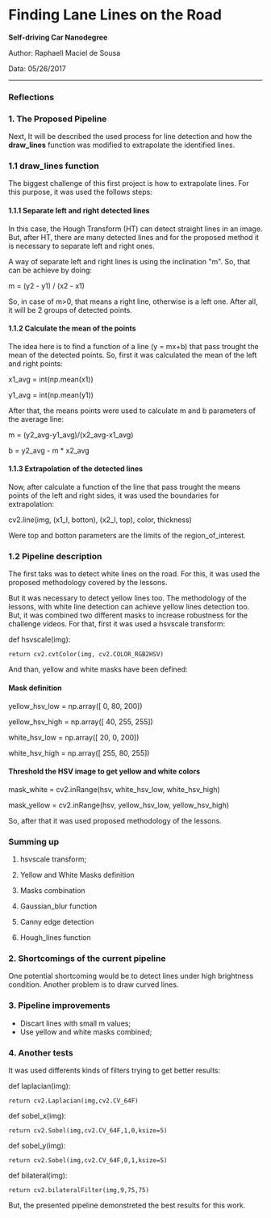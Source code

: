 # **Finding Lane Lines on the Road** 
**Self-driving Car Nanodegree**

Author: Raphaell Maciel de Sousa

Data: 05/26/2017

---

### Reflections

### 1. The Proposed Pipeline

Next, It will be described the used process for line detection and how the **draw_lines** function was modified to extrapolate the identified lines.


### 1.1 **draw_lines function**

The biggest challenge of this first project is how to extrapolate lines. For this purpose, it was used the follows steps:

#### 1.1.1 Separate left and right detected lines

In this case, the Hough Transform (HT) can detect straight lines in an image. But, after HT, there are many detected lines and for the proposed method it is necessary to separate left and right ones. 

A way of separate left and right lines is using the inclination "m". So, that can be achieve by doing:

m = (y2 - y1) / (x2 - x1)

So, in case of m>0, that means a right line, otherwise is a left one. After all, it will be 2 groups of detected points. 

#### 1.1.2 Calculate the mean of the points

The idea here is to find a function of a line (y = mx+b) that pass trought the mean of the detected points. So, first it was calculated the mean of the left and right points:

x1_avg = int(np.mean(x1))

y1_avg = int(np.mean(y1)) 

After that, the means points were used to calculate m and b parameters of the average line:

m = (y2_avg-y1_avg)/(x2_avg-x1_avg) 

b = y2_avg - m * x2_avg

#### 1.1.3 Extrapolation of the detected lines

Now, after calculate a function of the line that pass trought the means points of the left and right sides, it was used the boundaries for extrapolation:

cv2.line(img, (x1_l, botton), (x2_l, top), color, thickness) 

Were top and botton parameters are the limits of the region_of_interest.

### 1.2 **Pipeline description**

The first taks was to detect white lines on the road. For this, it was used the proposed methodology covered by the lessons. 

But it was necessary to detect yellow lines too. The methodology of the lessons, with white line detection can achieve yellow lines detection too. But, it was combined two different masks to increase robustness for the challenge videos. For that, first it was used a hsvscale transform:

def hsvscale(img):
    
    return cv2.cvtColor(img, cv2.COLOR_RGB2HSV)    

And than, yellow and white masks have been defined:

#### Mask definition
yellow_hsv_low  = np.array([ 0, 80, 200])

yellow_hsv_high = np.array([ 40, 255, 255])

white_hsv_low  = np.array([  20,   0,   200])

white_hsv_high = np.array([ 255,  80, 255])

#### Threshold the HSV image to get yellow and white colors
mask_white = cv2.inRange(hsv, white_hsv_low, white_hsv_high)

mask_yellow = cv2.inRange(hsv, yellow_hsv_low, yellow_hsv_high)

So, after that it was used proposed methodology of the lessons.

### Summing up

1. hsvscale transform;

2. Yellow and White Masks definition

3. Masks combination

4. Gaussian_blur function

5. Canny edge detection

6. Hough_lines function 

### 2. Shortcomings of the current pipeline


One potential shortcoming would be to detect lines under high brightness condition. Another problem is to draw curved lines.

### 3. Pipeline improvements

* Discart lines with small m values;
* Use yellow and white masks combined;

### 4. Another tests

It was used differents kinds of filters trying to get better results:

def laplacian(img):
    
    return cv2.Laplacian(img,cv2.CV_64F)

def sobel_x(img):
    
    return cv2.Sobel(img,cv2.CV_64F,1,0,ksize=5)

def sobel_y(img):
    
    return cv2.Sobel(img,cv2.CV_64F,0,1,ksize=5)

def bilateral(img):
    
    return cv2.bilateralFilter(img,9,75,75)
    
But, the presented pipeline demonstreted the best results for this work.    
